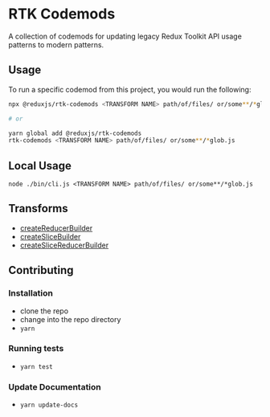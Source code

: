 # RTK Codemods

A collection of codemods for updating legacy Redux Toolkit API usage patterns to modern patterns.

## Usage

To run a specific codemod from this project, you would run the following:

```bash
npx @reduxjs/rtk-codemods <TRANSFORM NAME> path/of/files/ or/some**/*glob.js

# or

yarn global add @reduxjs/rtk-codemods
rtk-codemods <TRANSFORM NAME> path/of/files/ or/some**/*glob.js
```

## Local Usage

```
node ./bin/cli.js <TRANSFORM NAME> path/of/files/ or/some**/*glob.js
```

## Transforms

<!--TRANSFORMS_START-->

- [createReducerBuilder](transforms/createReducerBuilder/README.md)
- [createSliceBuilder](transforms/createSliceBuilder/README.md)
- [createSliceReducerBuilder](transforms/createSliceReducerBuilder/README.md)
<!--TRANSFORMS_END-->

## Contributing

### Installation

- clone the repo
- change into the repo directory
- `yarn`

### Running tests

- `yarn test`

### Update Documentation

- `yarn update-docs`

